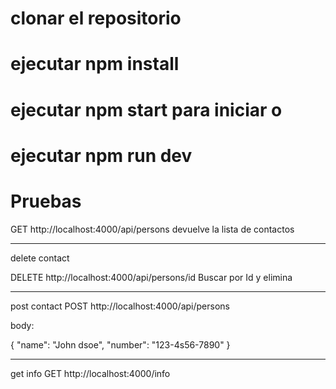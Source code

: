 # clonar el repositorio
# ejecutar npm install
# ejecutar npm start para iniciar o
# ejecutar npm run dev

# Pruebas
GET  http://localhost:4000/api/persons
devuelve la lista de contactos

------------------
delete contact

DELETE http://localhost:4000/api/persons/id
Buscar por Id y elimina

------------------
post contact
POST  http://localhost:4000/api/persons

body:

{
  "name": "John dsoe",
  "number": "123-4s56-7890" 
}

-------------------
get info
GET http://localhost:4000/info